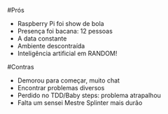 #Prós
 - Raspberry Pi foi show de bola
 - Presença foi bacana: 12 pessoas
 - A data constante
 - Ambiente descontraída
 - Inteligência artificial em RANDOM!

#Contras
 - Demorou para começar, muito chat
 - Encontrar problemas diversos
 - Perdido no TDD/Baby steps: problema atrapalhou
 - Falta um sensei Mestre Splinter mais durão